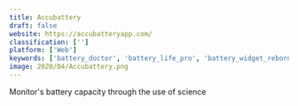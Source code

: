 ```yaml
---
title: Accubattery
draft: false 
website: https://accubatteryapp.com/
classification: ['']
platform: ['Web']
keywords: ['battery_doctor', 'battery_life_pro', 'battery_widget_reborn', 'batterybar', 'batterybot_pro', 'batterycare', 'batteryinfoview', 'batterymon', 'chatible', 'chatty', 'coolant', 'du_battery_saver', 'fruitjuice', 'gsam_battery_monitor', 'gimespace_power_control', 'greenify', 'juicedefender', 'minibatterylogger', 'ultra_battery_saver_pro', 'wattagio']
image: 2020/04/Accubattery.png
---
```

Monitor's battery capacity through the use of science